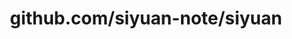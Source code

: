 ---
layout: post
title: github.com/siyuan-note/siyuan
categories: link
tags: [انگلیسی, گیت‌هاب, برنامه‌نویسی]
---